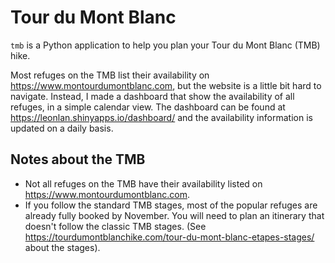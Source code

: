 # Tour du Mont Blanc
`tmb` is a Python application to help you plan your Tour du Mont Blanc (TMB) hike.

Most refuges on the TMB list their availability on https://www.montourdumontblanc.com, but the website is a little bit hard to navigate.
Instead, I made a dashboard that show  the availability of all refuges, in a simple calendar view.
The dashboard can be found at https://leonlan.shinyapps.io/dashboard/ and the availability information is updated on a daily basis.
    
## Notes about the TMB
- Not all refuges on the TMB have their availability listed on https://www.montourdumontblanc.com.
- If you follow the standard TMB stages, most of the popular refuges are already fully booked by November. You will need to plan an itinerary that doesn't follow the classic TMB stages. (See https://tourdumontblanchike.com/tour-du-mont-blanc-etapes-stages/ about the stages).

